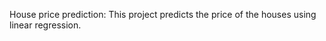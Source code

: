 House price prediction:
This project predicts the price of the houses using  linear regression.
     
  
